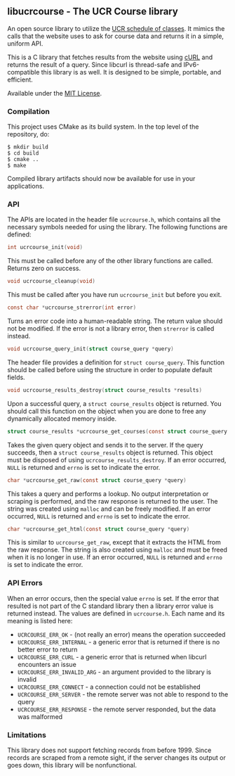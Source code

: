 ## libucrcourse - The UCR Course library
An open source library to utilize the [UCR schedule of classes](http://student08.ucr.edu/em/classes/ScheduleNew/Index.aspx?browse=Browse0). It mimics the calls that the website uses to ask for course data and returns it in a simple, uniform API.

This is a C library that fetches results from the website using [cURL](https://curl.haxx.se) and returns the result of a query. Since libcurl is thread-safe and IPv6-compatible this library is as well. It is designed to be simple, portable, and efficient.

Available under the [MIT License](LICENSE.md).

### Compilation
This project uses CMake as its build system. In the top level of the repository, do:
```
$ mkdir build
$ cd build
$ cmake ..
$ make
```
Compiled library artifacts should now be available for use in your applications.

### API
The APIs are located in the header file `ucrcourse.h`, which contains all the necessary symbols needed for using the library. The following functions are defined:
```c
int ucrcourse_init(void)
```
This must be called before any of the other library functions are called. Returns zero on success.

```c
void ucrcourse_cleanup(void)
```
This must be called after you have run `ucrcourse_init` but before you exit.

```c
const char *ucrcourse_strerror(int error)
```
Turns an error code into a human-readable string. The return value should not be modified. If the error is
not a library error, then `strerror` is called instead.

```c
void ucrcourse_query_init(struct course_query *query)
```
The header file provides a definition for `struct course_query`. This function should be called before using
the structure in order to populate default fields.

```c
void ucrcourse_results_destroy(struct course_results *results)
```
Upon a successful query, a `struct course_results` object is returned. You should call this function on the 
object when you are done to free any dynamically allocated memory inside.

```c
struct course_results *ucrcourse_get_courses(const struct course_query *query)
```
Takes the given query object and sends it to the server. If the query succeeds, then a `struct course_results`
object is returned. This object must be disposed of using `ucrcourse_results_destroy`.
If an error occurred, `NULL` is returned and `errno` is set to indicate the error.

```c
char *ucrcourse_get_raw(const struct course_query *query)
```
This takes a query and performs a lookup. No output interpretation or scraping is performed, and the raw
response is returned to the user. The string was created using `malloc` and can be freely modified.
If an error occurred, `NULL` is returned and `errno` is set to indicate the error.

```c
char *ucrcourse_get_html(const struct course_query *query)
```
This is similar to `ucrcourse_get_raw`, except that it extracts the HTML from the raw response. The string
is also created using `malloc` and must be freed when it is no longer in use.
If an error occurred, `NULL` is returned and `errno` is set to indicate the error.

### API Errors
When an error occurs, then the special value `errno` is set. If the error that resulted is not part of the C
standard library then a library error value is returned instead. The values are defined in `ucrcourse.h`. Each name and its meaning is listed here:
* `UCRCOURSE_ERR_OK` - (not really an error) means the operation succeeded
* `UCRCOURSE_ERR_INTERNAL` - a generic error that is returned if there is no better error to return
* `UCRCOURSE_ERR_CURL` - a generic error that is returned when libcurl encounters an issue
* `UCRCOURSE_ERR_INVALID_ARG` - an argument provided to the library is invalid
* `UCRCOURSE_ERR_CONNECT` - a connection could not be established
* `UCRCOURSE_ERR_SERVER` - the remote server was not able to respond to the query
* `UCRCOURSE_ERR_RESPONSE` - the remote server responded, but the data was malformed

### Limitations
This library does not support fetching records from before 1999. Since records are scraped from a remote sight,
if the server changes its output or goes down, this library will be nonfunctional.

